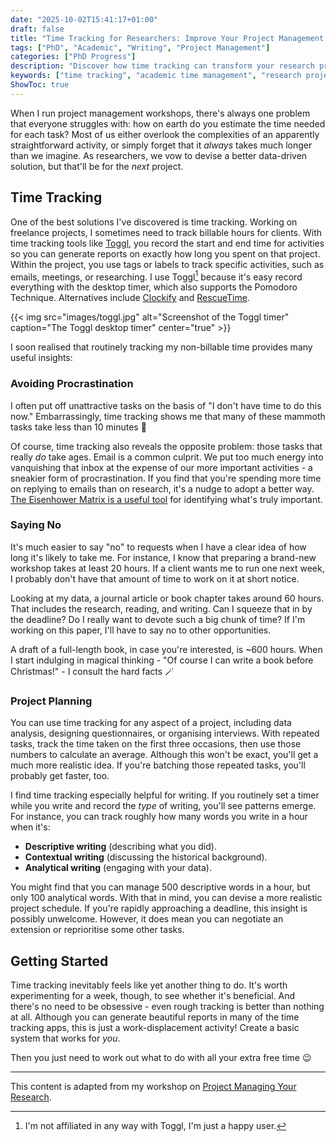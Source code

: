 ```yaml
---
date: "2025-10-02T15:41:17+01:00"
draft: false
title: "Time Tracking for Researchers: Improve Your Project Management with Data-Driven Planning"
tags: ["PhD", "Academic", "Writing", "Project Management"]
categories: ["PhD Progress"]
description: "Discover how time tracking can transform your research project management. Learn to avoid procrastination, set realistic deadlines, and say no to overcommitment with data-driven insights. Includes practical tips for tracking writing speed and estimating academic tasks."
keywords: ["time tracking", "academic time management", "research project planning", "productivity for researchers", "estimating academic tasks", "avoiding procrastination", "project management for academics", "writing productivity", "task estimation", "toggl", "academic productivity"]
ShowToc: true
---
```


When I run project management workshops, there's always one problem that everyone struggles with: how on earth do you estimate the time needed for each task? Most of us either overlook the complexities of an apparently straightforward activity, or simply forget that it *always* takes much longer than we imagine. As researchers, we vow to devise a better data-driven solution, but that'll be for the *next* project.

## Time Tracking

One of the best solutions I've discovered is time tracking. Working on freelance projects, I sometimes need to track billable hours for clients. With time tracking tools like [Toggl](https://toggl.com), you record the start and end time for activities so you can generate reports on exactly how long you spent on that project. Within the project, you use tags or labels to track specific activities, such as emails, meetings, or researching. I use Toggl[^1] because it's easy record everything with the desktop timer, which also supports the Pomodoro Technique. Alternatives include [Clockify](https://clockify.me) and [RescueTime](https://rescuetime.com).

{{< img src="images/toggl.jpg" alt="Screenshot of the Toggl timer" caption="The Toggl desktop timer" center="true" >}}

I soon realised that routinely tracking my non-billable time provides many useful insights:

### Avoiding Procrastination

I often put off unattractive tasks on the basis of "I don't have time to do this now." Embarrassingly, time tracking shows me that many of these mammoth tasks take less than 10 minutes 😬

Of course, time tracking also reveals the opposite problem: those tasks that really *do* take ages. Email is a common culprit. We put too much energy into vanquishing that inbox at the expense of our more important activities - a sneakier form of procrastination. If you find that you're spending more time on replying to emails than on research, it's a nudge to adopt a better way. [The Eisenhower Matrix is a useful tool](../../workshops/resources/the-eisenhower-matrix/) for identifying what's truly important.

### Saying No

It's much easier to say "no" to requests when I have a clear idea of how long it's likely to take me. For instance, I know that preparing a brand-new workshop takes at least 20 hours. If a client wants me to run one next week, I probably don't have that amount of time to work on it at short notice.

Looking at my data, a journal article or book chapter takes around 60 hours. That includes the research, reading, and writing. Can I squeeze that in by the deadline? Do I really want to devote such a big chunk of time? If I'm working on this paper, I'll have to say no to other opportunities.

A draft of a full-length book, in case you're interested, is ~600 hours. When I start indulging in magical thinking - "Of course I can write a book before Christmas!" - I consult the hard facts 🪄

### Project Planning

You can use time tracking for any aspect of a project, including data analysis, designing questionnaires, or organising interviews. With repeated tasks, track the time taken on the first three occasions, then use those numbers to calculate an average. Although this won't be exact, you'll get a much more realistic idea. If you're batching those repeated tasks, you'll probably get faster, too.

I find time tracking especially helpful for writing. If you routinely set a timer while you write and record the _type_ of writing, you'll see patterns emerge. For instance, you can track roughly how many words you write in a hour when it's:

- **Descriptive writing** (describing what you did).
- **Contextual writing** (discussing the historical background).
- **Analytical writing** (engaging with your data).

You might find that you can manage 500 descriptive words in a hour, but only 100 analytical words. With that in mind, you can devise a more realistic project schedule. If you're rapidly approaching a deadline, this insight is possibly unwelcome. However, it does mean you can negotiate an extension or reprioritise some other tasks.

## Getting Started

Time tracking inevitably feels like yet another thing to do. It's worth experimenting for a week, though, to see whether it's beneficial. And there's no need to be obsessive - even rough tracking is better than nothing at all. Although you can generate beautiful reports in many of the time tracking apps, this is just a work-displacement activity! Create a basic system that works for *you*.

Then you just need to work out what to do with all your extra free time 😉

---

This content is adapted from my workshop on [Project Managing Your Research](../../workshops/project-managing-your-research/).

[^1]: I'm not affiliated in any way with Toggl, I'm just a happy user.